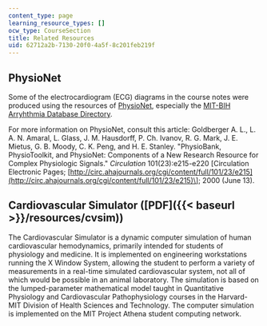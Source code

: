 ```yaml
---
content_type: page
learning_resource_types: []
ocw_type: CourseSection
title: Related Resources
uid: 62712a2b-7130-20f0-4a5f-8c201feb219f
---
```


PhysioNet
---------

Some of the electrocardiogram (ECG) diagrams in the course notes were produced using the resources of [PhysioNet](http://www.physionet.org/), especially the [MIT-BIH Arryhthmia Database Directory](http://www.physionet.org/physiobank/database/mitdb/).

For more information on PhysioNet, consult this article: Goldberger A. L., L. A. N. Amaral, L. Glass, J. M. Hausdorff, P. Ch. Ivanov, R. G. Mark, J. E. Mietus, G. B. Moody, C. K. Peng, and H. E. Stanley. "PhysioBank, PhysioToolkit, and PhysioNet: Components of a New Research Resource for Complex Physiologic Signals." _Circulation_ 101(23):e215-e220 \[Circulation Electronic Pages; [http://circ.ahajournals.org/cgi/content/full/101/23/e215](http://circ.ahajournals.org/cgi/content/full/101/23/e215)\]; 2000 (June 13).

Cardiovascular Simulator ([PDF]({{< baseurl >}}/resources/cvsim))
-----------------------------------------------------------------

The Cardiovascular Simulator is a dynamic computer simulation of human cardiovascular hemodynamics, primarily intended for students of physiology and medicine. It is implemented on engineering workstations running the X Window System, allowing the student to perform a variety of measurements in a real-time simulated cardiovascular system, not all of which would be possible in an animal laboratory. The simulation is based on the lumped-parameter mathematical model taught in Quantitative Physiology and Cardiovascular Pathophysiology courses in the Harvard-MIT Division of Health Sciences and Technology. The computer simulation is implemented on the MIT Project Athena student computing network.